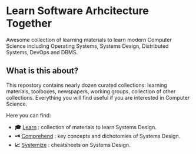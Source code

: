 # Learn Software Arhcitecture Together

Awesome collection of learning materials to learn modern Computer Science including Operating Systems, Systems Design, Distributed Systems, DevOps and DBMS.

## What is this about?

This repostory contains nearly dozen curated collections: learning materials, toolboxes, newspapers, working groups, collection of other collections. Everything you will find useful if you are interested in Computer Science.

Here you can find:

- __:mortar_board:__ [Learn](./learn.md) : collection of materials to learn Systems Design.
- __:old_key:__ [Comprehend](./concepts.md) : key concepts and dichotomies of Systems Design.
- __:chart_with_upwards_trend:__ [Systemize](./cheatsheets.md) : cheatsheets on Systems Design.
